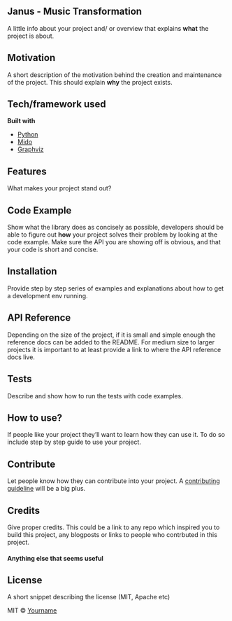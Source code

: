 ## Janus - Music Transformation
A little info about your project and/ or overview that explains **what** the project is about.

## Motivation
A short description of the motivation behind the creation and maintenance of the project. This should explain **why** the project exists.

## Tech/framework used
<b>Built with</b>
- [Python](https://www.python.org/)
- [Mido](https://mido.readthedocs.io/en/latest/)
- [Graphviz](https://graphviz.readthedocs.io/en/stable/manual.html)

## Features
What makes your project stand out?

## Code Example
Show what the library does as concisely as possible, developers should be able to figure out **how** your project solves their problem by looking at the code example. Make sure the API you are showing off is obvious, and that your code is short and concise.

## Installation
Provide step by step series of examples and explanations about how to get a development env running.

## API Reference

Depending on the size of the project, if it is small and simple enough the reference docs can be added to the README. For medium size to larger projects it is important to at least provide a link to where the API reference docs live.

## Tests
Describe and show how to run the tests with code examples.

## How to use?
If people like your project they’ll want to learn how they can use it. To do so include step by step guide to use your project.

## Contribute

Let people know how they can contribute into your project. A [contributing guideline](https://github.com/zulip/zulip-electron/blob/master/CONTRIBUTING.md) will be a big plus.

## Credits
Give proper credits. This could be a link to any repo which inspired you to build this project, any blogposts or links to people who contrbuted in this project. 

#### Anything else that seems useful

## License
A short snippet describing the license (MIT, Apache etc)

MIT © [Yourname]()
